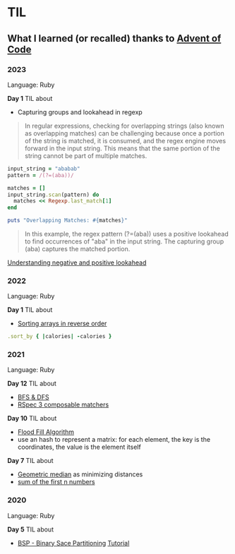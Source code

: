 # TIL 

## What I learned (or recalled) thanks to [Advent of Code](adventofcode.com/)

### 2023
Language: Ruby

**Day 1**
TIL about
* Capturing groups and lookahead in regexp

> In regular expressions, checking for overlapping strings (also known as overlapping matches) can be challenging because once a portion of the string is matched, it is consumed, and the regex engine moves forward in the input string. This means that the same portion of the string cannot be part of multiple matches.

```ruby
input_string = "ababab"
pattern = /(?=(aba))/

matches = []
input_string.scan(pattern) do
  matches << Regexp.last_match[1]
end

puts "Overlapping Matches: #{matches}"

```
> In this example, the regex pattern (?=(aba)) uses a positive lookahead to find occurrences of "aba" in the input string. The capturing group (aba) captures the matched portion. 

[Understanding negative and positive lookahead](https://stackoverflow.com/a/27691287)

### 2022
Language: Ruby

**Day 1**
TIL about
* [Sorting arrays in reverse order](https://www.rubyguides.com/2017/07/ruby-sort/)
```ruby
.sort_by { |calories| -calories }
```

### 2021
Language: Ruby

**Day 12**
TIL about
* [BFS & DFS](https://medium.com/tebs-lab/breadth-first-search-and-depth-first-search-4310f3bf8416)
* [RSpec 3 composable matchers](https://rspec.info/blog/2014/01/new-in-rspec-3-composable-matchers/)

**Day 10**
TIL about 
* [Flood Fill Algorithm](https://en.m.wikipedia.org/wiki/Flood_fill)
* use an hash to represent a matrix: for each element, the key is the coordinates, the value is the element itself

**Day 7**
TIL about
* [Geometric median](https://en.wikipedia.org/wiki/Geometric_median) as minimizing distances
* [sum of the first n numbers](https://iq.opengenus.org/sum-of-first-n-numbers/)

### 2020
Language: Ruby

**Day 5**
TIL about
* [BSP - Binary Sace Partitioning](https://en.wikipedia.org/wiki/Binary_space_partitioning) [Tutorial](https://www.cs.cmu.edu/afs/andrew/scs/cs/15-463/2001/pub/www/notes/bsp_tutorial.pdf)